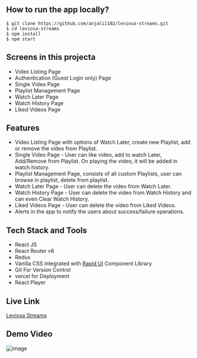 ## How to run the app locally?
```
$ git clone https://github.com/anjali1102/leviosa-streams.git
$ cd leviosa-streams
$ npm install
$ npm start
```

## Screens in this projecta

- Video Listing Page
- Authentication (Guest Login only) Page
- Single Video Page
- Playlist Management Page
- Watch Later Page
- Watch History Page
- Liked Videos Page

## Features

- Video Listing Page with options of Watch Later, create new Playlist, add or remove the video from Playlist. 
- Single Video Page - User can like video, add to watch Later, Add/Remove from Playlist. On playing the video, it will be added in watch history.
- Playlist Management Page, consists of all custom Playlists, user can browse in playlist, delete from playlist.
- Watch Later Page - User can delete the video from Watch Later.
- Watch History Page - User can delete the video from Watch History and can even Clear Watch History.
- Liked Videos Page - User can delete the video from Liked Videos.
- Alerts in the app to notify the users about success/failure operations.

## Tech Stack and Tools
- React JS
- React Router v6
- Redux
- Vanilla CSS integrated with [Rapid UI](https://rapidui.vercel.app/) Component Library
- Git For Version Control
- vercel for Deployment
- React Player

## Live Link
[Leviosa Streams](https://leviosa-streams.vercel.app/)

## Demo Video

![image](https://user-images.githubusercontent.com/56559378/179949112-b97c2b51-6037-4d5d-980f-9325ba347949.png)




